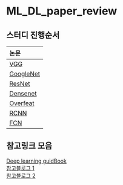 # ML_DL_paper_review

## 스터디 진행순서
| 논문 |
|:----------------------------|
| [VGG](https://arxiv.org/pdf/1409.1556.pdf) |
| [GoogleNet](https://static.googleusercontent.com/media/research.google.com/ko//pubs/archive/43022.pdf) |
| [ResNet](https://arxiv.org/pdf/1512.03385.pdf) |
| [Densenet](https://arxiv.org/pdf/1608.06993.pdf) |
| [Overfeat](https://arxiv.org/pdf/1312.6229.pdf) |
| [RCNN](https://arxiv.org/pdf/1311.2524.pdf)|
| [FCN](https://www.cv-foundation.org/openaccess/content_cvpr_2015/papers/Long_Fully_Convolutional_Networks_2015_CVPR_paper.pdf)|

## 참고링크 모음
[Deep learning guidBook](https://hoya012.github.io/blog/deeplearning-classification-guidebook-1/)<br>
[참고블로그 1](https://bskyvision.com/504)<br>
[참고블로그 2](https://blog.naver.com/laonple/220738560542)


